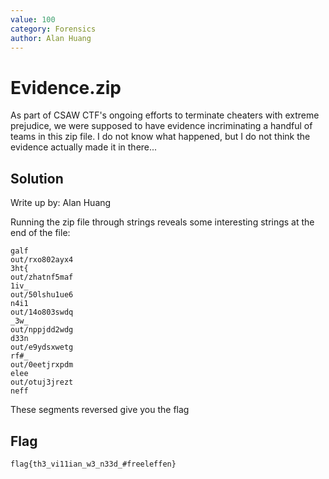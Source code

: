 ```yaml
---
value: 100
category: Forensics
author: Alan Huang
---
```


# Evidence.zip

As part of CSAW CTF's ongoing efforts to terminate cheaters with extreme 
prejudice, we were supposed to have evidence incriminating a handful of teams 
in this zip file. I do not know what happened, but I do not think the evidence 
actually made it in there...

## Solution

Write up by: Alan Huang

Running the zip file through strings reveals some interesting strings at 
the end of the file:

	galf
	out/rxo802ayx4
	3ht{
	out/zhatnf5maf
	1iv_
	out/50lshu1ue6
	n4i1
	out/14o803swdq
	_3w_
	out/nppjdd2wdg
	d33n
	out/e9ydsxwetg
	rf#_
	out/0eetjrxpdm
	elee
	out/otuj3jrezt
	neff
  
These segments reversed give you the flag

## Flag

	flag{th3_vi11ian_w3_n33d_#freeleffen}
